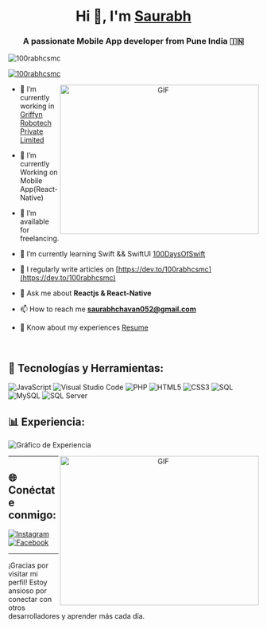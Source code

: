 <h1 align="center">Hi 👋, I'm <a href="https://100rabhcsmc.github.io/Me.io/" target="blank">
Saurabh</a></h1>
<h3 align="center">A passionate Mobile App developer from Pune India &#127470;&#127475</h3>

<p align="left"> <img src="https://komarev.com/ghpvc/?username=100rabhcsmc&label=Profile%20views&color=0e75b6&style=flat" alt="100rabhcsmc" /> </p>

<p align="left"> <a href="https://twitter.com/100rabhcsmc" target="blank"><img src="https://img.shields.io/twitter/follow/100rabhcsmc?logo=twitter&style=for-the-badge" alt="100rabhcsmc" /></a> </p>

<a target="_blank" align="center">
  <img align="right" top="500" height="300" width="400" alt="GIF" src="https://media.giphy.com/media/SWoSkN6DxTszqIKEqv/giphy.gif">
</a>

- 🔭 I’m currently working in <a href="https://phoenix.tech/griffyn/" target="blank">Griffyn Robotech Private Limited</a>

- 🌱 I’m currently Working on Mobile App(React-Native)

- 🤝 I’m available for freelancing.

- 🌱 I’m currently learning Swift && SwiftUI <a href="https://github.com/100rabhcsmc/100DaysOfSwift" target="blank">100DaysOfSwift</a>

- 📝 I regularly write articles on [https://dev.to/100rabhcsmc](https://dev.to/100rabhcsmc)

- 💬 Ask me about **Reactjs & React-Native**

- 📫 How to reach me **saurabhchavan052@gmail.com**

- 📄 Know about my experiences <a href="https://github.com/100rabhcsmc/Me.io/blob/master/01SaurabhChavanReactNativeResume.pdf" target="blank">Resume</a>
<br/>

## 🚀 Tecnologías y Herramientas:

![JavaScript](https://img.shields.io/badge/-JavaScript-F7DF1E?style=flat-square&logo=JavaScript&logoColor=black)
![Visual Studio Code](https://img.shields.io/badge/-Visual%20Studio%20Code-007ACC?style=flat-square&logo=Visual%20Studio%20Code&logoColor=white)
![PHP](https://img.shields.io/badge/-PHP-777BB4?style=flat-square&logo=php&logoColor=white)
![HTML5](https://img.shields.io/badge/-HTML5-E34F26?style=flat-square&logo=HTML5&logoColor=white)
![CSS3](https://img.shields.io/badge/-CSS3-1572B6?style=flat-square&logo=CSS3&logoColor=white)
![SQL](https://img.shields.io/badge/-SQL-4479A1?style=flat-square&logo=MySQL&logoColor=white)
![MySQL](https://img.shields.io/badge/-MySQL-4479A1?style=flat-square&logo=MySQL&logoColor=white)
![SQL Server](https://img.shields.io/badge/-SQL%20Server-CC2927?style=flat-square&logo=Microsoft%20SQL%20Server&logoColor=white)

## 📊 Experiencia:



![Gráfico de Experiencia](https://quickchart.io/chart?c=%7Btype%3A%22pie%22%2Cdata%3A%7Blabels%3A%5B%22PHP%22%2C%22C%23%22%2C%22SQL%22%5D%2Cdatasets%3A%5B%7Bdata%3A%5B1%2C0.5%2C2%5D%2CbackgroundColor%3A%5B%22%23777BB4%22%2C%22%23178600%22%2C%22%234479A1%22%5D%7D%5D%7D%2Coptions%3A%7Belements%3A%7Barc%3A%7BborderWidth%3A0%7D%7D%2Cplugins%3A%7Blegend%3A%7Bdisplay%3Afalse%7D%7D%7D%2Cwidth%3A300%2Cheight%3A300%7D)

<a target="_blank" align="center">
  <img align="right" top="500" height="300" width="400" alt="GIF" src="https://media.giphy.com/media/SWoSkN6DxTszqIKEqv/giphy.gif">
</a>




---


## 🌐 Conéctate conmigo:

[![Instagram](https://img.shields.io/badge/-Instagram-E4405F?style=flat-square&logo=Instagram&logoColor=white)](https://www.instagram.com/lisandrotosini1/)
[![Facebook](https://img.shields.io/badge/-Facebook-1877F2?style=flat-square&logo=Facebook&logoColor=white)](https://www.facebook.com/li.tosini/)

---

¡Gracias por visitar mi perfil! Estoy ansioso por conectar con otros desarrolladores y aprender más cada día.

